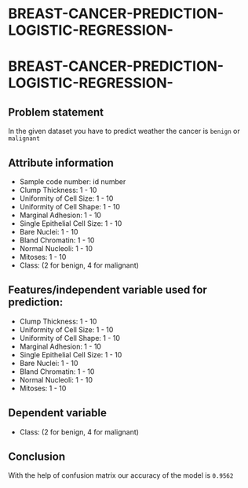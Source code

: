 # BREAST-CANCER-PREDICTION-LOGISTIC-REGRESSION-
# BREAST-CANCER-PREDICTION-LOGISTIC-REGRESSION-
## Problem statement
In the given dataset you have to predict weather the cancer is <code>benign</code> or <code>malignant</code> 
## Attribute information
* Sample code number: id number
* Clump Thickness: 1 - 10
* Uniformity of Cell Size: 1 - 10
* Uniformity of Cell Shape: 1 - 10
* Marginal Adhesion: 1 - 10
* Single Epithelial Cell Size: 1 - 10
* Bare Nuclei: 1 - 10
* Bland Chromatin: 1 - 10
* Normal Nucleoli: 1 - 10
* Mitoses: 1 - 10
* Class: (2 for benign, 4 for malignant)
## Features/independent variable used for prediction:
* Clump Thickness: 1 - 10
* Uniformity of Cell Size: 1 - 10
* Uniformity of Cell Shape: 1 - 10
* Marginal Adhesion: 1 - 10
* Single Epithelial Cell Size: 1 - 10
* Bare Nuclei: 1 - 10
* Bland Chromatin: 1 - 10
* Normal Nucleoli: 1 - 10
* Mitoses: 1 - 10
## Dependent variable
* Class: (2 for benign, 4 for malignant)
## Conclusion 
With the help of confusion matrix our accuracy of the model is <code>0.9562</code>
